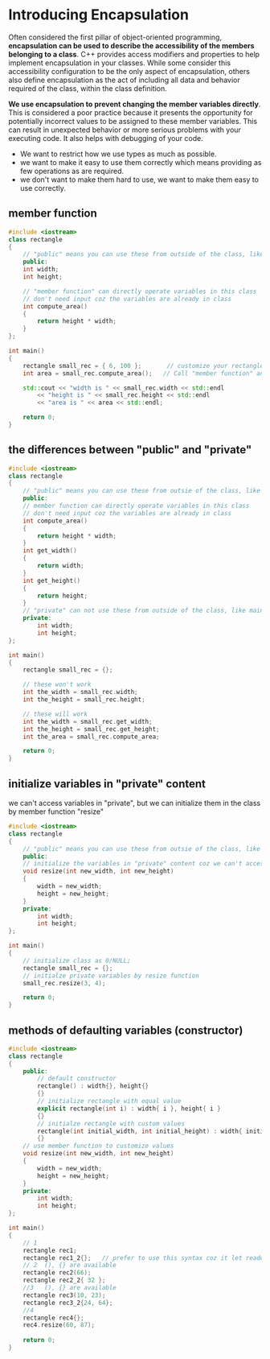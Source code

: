 # Introducing Encapsulation
Often considered the first pillar of object-oriented programming, **encapsulation can be used
to describe the accessibility of the members belonging to a class**.  C++ provides access modifiers 
and properties to help implement encapsulation in your classes.  While some consider this 
accessibility configuration to be the only aspect of encapsulation, others also define encapsulation
as the act of including all data and behavior required of the class, within the class definition.

**We use encapsulation to prevent changing the member variables directly**.  This is considered 
a poor practice because it presents the opportunity for potentially incorrect values to be 
assigned to these member variables.  This can result in unexpected behavior or more serious 
problems with your executing code.  It also helps with debugging of your code.

   + We want to restrict how we use types as much as possible.
   + we want to make it easy to use them correctly which means providing as few operations as are required.
   + we don't want to make them hard to use, we want to make them easy to use correctly.

## member function
```cpp
#include <iostream>
class rectangle
{
	// "public" means you can use these from outside of the class, like main function
	public:
	int width;
	int height;

	// "member function" can directly operate variables in this class
	// don't need input coz the variables are already in class
	int compute_area()
	{
		return height * width;
	}
};

int main()
{ 
	rectangle small_rec = { 6, 100 };		// customize your rectangle form	
	int area = small_rec.compute_area();   // Call "member function" and don't need input

	std::cout << "width is " << small_rec.width << std::endl
		<< "height is " << small_rec.height << std::endl
		<< "area is " << area << std::endl;

	return 0;
}
```
## the differences between "public" and "private"
```cpp
#include <iostream>
class rectangle
{
	// "public" means you can use these from outsie of the class, like in main function
	public:
	// member function can directly operate variables in this class
	// don't need input coz the variables are already in class
	int compute_area()
	{
		return height * width;
	}
	int get_width()
	{
		return width;
	}
	int get_height()
	{
		return height;
	}
	// "private" can not use these from outside of the class, like main function
	private:
		int width;
		int height;
};

int main()
{ 
	rectangle small_rec = {};		

	// these won't work
	int the_width = small_rec.width;
	int the_height = small_rec.height;

	// these will work
	int the_width = small_rec.get_width;
	int the_height = small_rec.get_height;
	int the_area = small_rec.compute_area;

	return 0;
}
```
## initialize variables in "private" content
we can't access variables in "private", but we can initialize them in the class by member function "resize"
```cpp
#include <iostream>
class rectangle
{
	// "public" means you can use these from outsie of the class, like in main function
	public:
	// initialize the variables in "private" content coz we can't access them
	void resize(int new_width, int new_height)
	{
		width = new_width;
		height = new_height;
	}	
	private:
		int width;
		int height;
};

int main()
{ 
	// initialize class as 0/NULL;
	rectangle small_rec = {};
	// initialze private variables by resize function
	small_rec.resize(3, 4);

	return 0;
}
```
## methods of defaulting variables (constructor)
```cpp
#include <iostream>
class rectangle
{
	public:
		// default constructor
		rectangle() : width{}, height{}
		{}
		// initialize rectangle with equal value
		explicit rectangle(int i) : width{ i }, height{ i }
		{}
		// initialze rectangle with custom values
		rectangle(int initial_width, int initial_height) : width{ initial_width }, height{ initial_height }
		{}
	// use member function to customize values
	void resize(int new_width, int new_height)
	{
		width = new_width;
		height = new_height;
	}	
	private:
		int width;
		int height;
};

int main()
{ 
	// 1
	rectangle rec1;
	rectangle rec1_2{};   // prefer to use this syntax coz it let reader know you default it
	// 2  (), {} are available
	rectangle rec2(66);
	rectangle rec2_2{ 32 };
	//3   (), {} are available
	rectangle rec3(10, 23);
	rectangle rec3_2{24, 64};
	//4
	rectangle rec4{};
	rec4.resize(60, 87);
	
	return 0;
}
```


